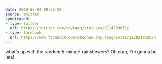 ```yaml
---
date: 2009-08-04 00:36:50
source: twitter
syndicated:
- type: twitter
  url: https://twitter.com/roytang/statuses/3114739612/
- type: facebook
  url: https://www.facebook.com/stephen.roy.tang/posts/112021242874
---
```


what's up with the random 5-minute rainshowers? Oh crap, I'm gonna be late!